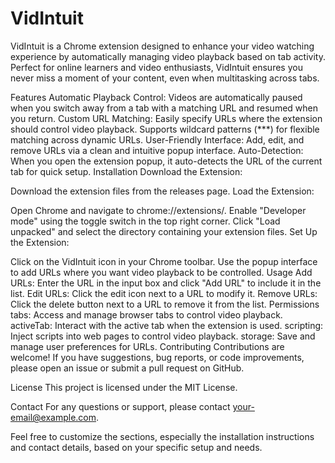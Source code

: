 # VidIntuit
VidIntuit is a Chrome extension designed to enhance your video watching experience by automatically managing video playback based on tab activity. Perfect for online learners and video enthusiasts, VidIntuit ensures you never miss a moment of your content, even when multitasking across tabs.

Features
Automatic Playback Control: Videos are automatically paused when you switch away from a tab with a matching URL and resumed when you return.
Custom URL Matching: Easily specify URLs where the extension should control video playback. Supports wildcard patterns (***) for flexible matching across dynamic URLs.
User-Friendly Interface: Add, edit, and remove URLs via a clean and intuitive popup interface.
Auto-Detection: When you open the extension popup, it auto-detects the URL of the current tab for quick setup.
Installation
Download the Extension:

Download the extension files from the releases page.
Load the Extension:

Open Chrome and navigate to chrome://extensions/.
Enable "Developer mode" using the toggle switch in the top right corner.
Click "Load unpacked" and select the directory containing your extension files.
Set Up the Extension:

Click on the VidIntuit icon in your Chrome toolbar.
Use the popup interface to add URLs where you want video playback to be controlled.
Usage
Add URLs: Enter the URL in the input box and click "Add URL" to include it in the list.
Edit URLs: Click the edit icon next to a URL to modify it.
Remove URLs: Click the delete button next to a URL to remove it from the list.
Permissions
tabs: Access and manage browser tabs to control video playback.
activeTab: Interact with the active tab when the extension is used.
scripting: Inject scripts into web pages to control video playback.
storage: Save and manage user preferences for URLs.
Contributing
Contributions are welcome! If you have suggestions, bug reports, or code improvements, please open an issue or submit a pull request on GitHub.

License
This project is licensed under the MIT License.

Contact
For any questions or support, please contact your-email@example.com.

Feel free to customize the sections, especially the installation instructions and contact details, based on your specific setup and needs.

